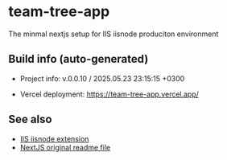 <!--
 @since 2024.12.01, 07:56
 @changed 2024.12.02, 12:49
-->

# team-tree-app

The minmal nextjs setup for IIS iisnode produciton environment

## Build info (auto-generated)

- Project info: v.0.0.10 / 2025.05.23 23:15:15 +0300

- Vercel deployment: https://team-tree-app.vercel.app/

## See also

- [IIS iisnode extension](README.iisnode.md)
- [NextJS original readme file](README.nextjs.md)

